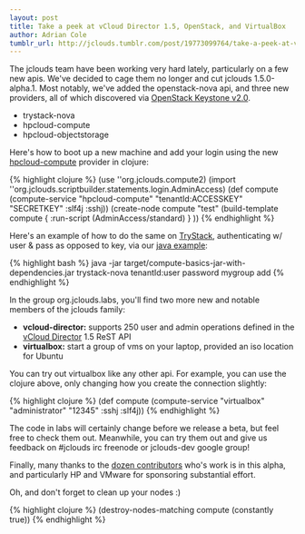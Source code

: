 ```yaml
---
layout: post
title: Take a peek at vCloud Director 1.5, OpenStack, and VirtualBox
author: Adrian Cole
tumblr_url: http://jclouds.tumblr.com/post/19773099764/take-a-peek-at-vcloud-director-1-5-openstack-and
---
```


The jclouds team have been working very hard lately, particularly on a few new apis. We've decided to cage them no longer and cut jclouds 1.5.0-alpha.1. Most notably, we've added the openstack-nova api, and three new providers, all of which discovered via [OpenStack Keystone v2.0](http://docs.openstack.org/api/openstack-identity-service/2.0/content/).

* trystack-nova
* hpcloud-compute
* hpcloud-objectstorage

Here's how to boot up a new machine and add your login using the new [hpcloud-compute](https://hpcloud.com/) provider in clojure:

{% highlight clojure %}
(use ''org.jclouds.compute2)
(import ''org.jclouds.scriptbuilder.statements.login.AdminAccess)
(def compute  (compute-service "hpcloud-compute" "tenantId:ACCESSKEY" "SECRETKEY"    :slf4j :sshj))
(create-node compute "test"   (build-template compute { :run-script (AdminAccess/standard) } ))
{% endhighlight %}

Here's an example of how to do the same on [TryStack](https://trystack.org/), authenticating w/ user & pass as opposed to key, via our [java example](https://github.com/jclouds/jclouds-examples/tree/master/compute-basics):

{% highlight bash %}
java -jar target/compute-basics-jar-with-dependencies.jar trystack-nova tenantId:user password mygroup add
{% endhighlight %}

In the group org.jclouds.labs, you'll find two more new and notable members of the jclouds family:

* **vcloud-director:** supports 250 user and admin operations defined in the [vCloud Director](http://www.vmware.com/products/vcloud-director/overview.html) 1.5 ReST API
* **virtualbox:** start a group of vms on your laptop, provided an iso location for Ubuntu

You can try out virtualbox like any other api. For example, you can use the clojure above, only changing how you create the connection slightly:

{% highlight clojure %}
(def compute (compute-service "virtualbox" "administrator" "12345" :sshj :slf4j))
{% endhighlight %}

The code in labs will certainly change before we release a beta, but feel free to check them out. Meanwhile, you can try them out and give us feedback on #jclouds irc freenode or jclouds-dev google group!

Finally, many thanks to the [dozen contributors](https://github.com/jclouds/jclouds/compare/1.4.x...1.5.x) who's work is in this alpha, and particularly HP and VMware for sponsoring substantial effort.

Oh, and don't forget to clean up your nodes :)

{% highlight clojure %}
(destroy-nodes-matching compute (constantly true))
{% endhighlight %}
